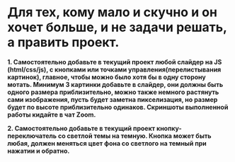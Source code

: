 # Для тех, кому мало и скучно и он хочет больше, и не задачи решать, а править проект.

**1. Самостоятельно добавьте в текущий проект любой слайдер на JS (html/css/js), с кнопками или точками управления(перелистывания картинок), главное, чтобы 
можно было хотя бы в одну сторону мотать. Минимум 3 картинки добавьте в слайдер, они должны быть одного размера приблизительно, можно также немного растянуть 
сами изображения, пусть будет заметна пикселизация, но размер будет по высоте приблизительно одинаков. Скриншоты выполненной работы кидайте в чат Zoom.**

**2. Самостоятельно добавьте в текущий проект кнопку-переключатель со светлой темы на темную. Кнопка может быть любая, должен меняться цвет фона со светлого 
на темный при нажатии и обратно.**
